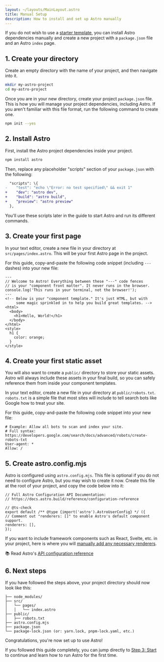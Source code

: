 ```yaml
---
layout: ~/layouts/MainLayout.astro
title: Manual Setup
description: How to install and set up Astro manually
---
```

If you do not wish to use a [starter template](https://github.com/withastro/astro/tree/main/examples), you can install Astro dependencies manually and create a new project with a `package.json` file and an Astro `index` page.

## 1. Create your directory

Create an empty directory with the name of your project, and then navigate into it.

```bash
mkdir my-astro-project
cd my-astro-project
```

Once you are in your new directory, create your project `package.json` file. This is how you will manage your project dependencies, including Astro. If you aren't familiar with this file format, run the following command to create one.

```bash
npm init --yes
```


## 2. Install Astro

First, install the Astro project dependencies inside your project.

```bash
npm install astro
```

Then, replace any placeholder "scripts" section of your `package.json` with the following:

```diff
  "scripts": \{
-    "test": "echo \"Error: no test specified\" && exit 1"
+    "dev": "astro dev",
+    "build": "astro build",
+    "preview": "astro preview"
  },
```

You'll use these scripts later in the guide to start Astro and run its different commands.

## 3. Create your first page

In your text editor, create a new file in your directory at `src/pages/index.astro`. This will be your first Astro page in the project. 

For this guide, copy-and-paste the following code snippet (including `---` dashes) into your new file:

```astro
---
// Welcome to Astro! Everything between these "---" code fences
// is your "component front matter". It never runs in the browser.
console.log('This runs in your terminal, not the browser!');
---
<!-- Below is your "component template." It's just HTML, but with
     some magic sprinkled in to help you build great templates. -->
<html>
  <body>
    <h1>Hello, World!</h1>
  </body>
</html>
<style>
  h1 {
    color: orange;
  }
</style>
```

## 4. Create your first static asset

You will also want to create a `public/` directory to store your static assets. Astro will always include these assets in your final build, so you can safely reference them from inside your component templates.

In your text editor, create a new file in your directory at `public/robots.txt`. `robots.txt` is a simple file that most sites will include to tell search bots like Google how to treat your site.

For this guide, copy-and-paste the following code snippet into your new file:

```
# Example: Allow all bots to scan and index your site. 
# Full syntax: https://developers.google.com/search/docs/advanced/robots/create-robots-txt
User-agent: *
Allow: /
```

## 5. Create astro.config.mjs

Astro is configured using `astro.config.mjs`. This file is optional if you do not need to configure Astro, but you may wish to create it now. Create this file at the root of your project, and copy the code below into it:

```
// Full Astro Configuration API Documentation:
// https://docs.astro.build/reference/configuration-reference

// @ts-check
export default /** @type {import('astro').AstroUserConfig} */ ({
// Comment out "renderers: []" to enable Astro's default component support.
renderers: [],
});
```

If you want to include framework components such as React, Svelte, etc. in your project, here is where you will [manually add any necessary renderers](/en/core-concepts/framework-components/#customize-your-frameworks).

📚 Read Astro's [API configuration reference](/en/reference/configuration-reference/)

## 6. Next steps

If you have followed the steps above, your project directory should now look like this:

```
├── node_modules/
├── src/
│   └── pages/
│   │   └── index.astro
├── public/
│   ├── robots.txt
├── astro.config.mjs
├── package.json
└── package-lock.json (or: yarn.lock, pnpm-lock.yaml, etc.)
```

Congratulations, you're now set up to use Astro!

If you followed this guide completely, you can jump directly to [Step 3: Start](/en/installation#3-start-) to continue and learn how to run Astro for the first time.
